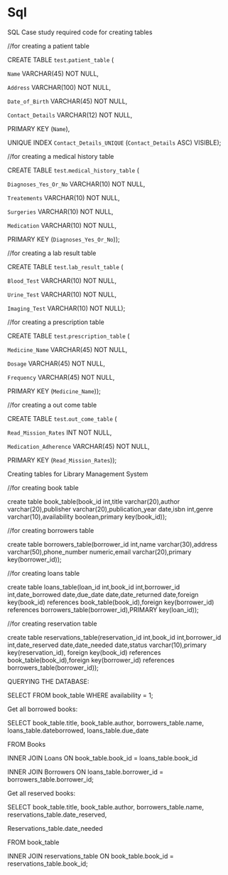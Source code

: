 # Sql
SQL Case study required code for creating tables

//for creating a patient table

CREATE TABLE `test`.`patient_table` (

`Name` VARCHAR(45) NOT NULL,

`Address` VARCHAR(100) NOT NULL,

`Date_of_Birth` VARCHAR(45) NOT NULL,

`Contact_Details` VARCHAR(12) NOT NULL,

PRIMARY KEY (`Name`),

UNIQUE INDEX `Contact_Details_UNIQUE` (`Contact_Details` ASC) VISIBLE);

//for creating a medical history table

CREATE TABLE `test`.`medical_history_table` (

`Diagnoses_Yes_Or_No` VARCHAR(10) NOT NULL,

`Treatements` VARCHAR(10) NOT NULL,

`Surgeries` VARCHAR(10) NOT NULL,

`Medication` VARCHAR(10) NOT NULL,

PRIMARY KEY (`Diagnoses_Yes_Or_No`));

//for creating a lab result table

CREATE TABLE `test`.`lab_result_table` (

`Blood_Test` VARCHAR(10) NOT NULL,

`Urine_Test` VARCHAR(10) NOT NULL,

`Imaging_Test` VARCHAR(10) NOT NULL);

//for creating a prescription table

CREATE TABLE `test`.`prescription_table` (

`Medicine_Name` VARCHAR(45) NOT NULL,

`Dosage` VARCHAR(45) NOT NULL,

`Frequency` VARCHAR(45) NOT NULL,

PRIMARY KEY (`Medicine_Name`));

//for creating a out come table

CREATE TABLE `test`.`out_come_table` (

`Read_Mission_Rates` INT NOT NULL,

`Medication_Adherence` VARCHAR(45) NOT NULL,

PRIMARY KEY (`Read_Mission_Rates`));

Creating tables for Library Management System

//for creating book table

create table book_table(book_id int,title varchar(20),author varchar(20),publisher varchar(20),publication_year date,isbn int,genre varchar(10),availability boolean,primary key(book_id));

//for creating borrowers table

create table borrowers_table(borrower_id int,name varchar(30),address varchar(50),phone_number numeric,email varchar(20),primary key(borrower_id));

//for creating loans table

create table loans_table(loan_id int,book_id int,borrower_id int,date_borrowed date,due_date date,date_returned date,foreign key(book_id) references book_table(book_id),foreign key(borrower_id) references borrowers_table(borrower_id),PRIMARY key(loan_id));

//for creating reservation table

create table reservations_table(reservation_id int,book_id int,borrower_id int,date_reserved date,date_needed date,status varchar(10),primary key(reservation_id), foreign key(book_id) references book_table(book_id),foreign key(borrower_id) references borrowers_table(borrower_id));

QUERYING THE DATABASE:

SELECT FROM book_table WHERE availability = 1;

Get all borrowed books:

SELECT book_table.title, book_table.author, borrowers_table.name, loans_table.dateborrowed, loans_table.due_date

FROM Books

INNER JOIN Loans ON book_table.book_id = loans_table.book_id

INNER JOIN Borrowers ON loans_table.borrower_id = borrowers_table.borrower_id;

Get all reserved books:

SELECT book_table.title, book_table.author, borrowers_table.name, reservations_table.date_reserved,

Reservations_table.date_needed

FROM book_table

INNER JOIN reservations_table ON book_table.book_id = reservations_table.book_id;
